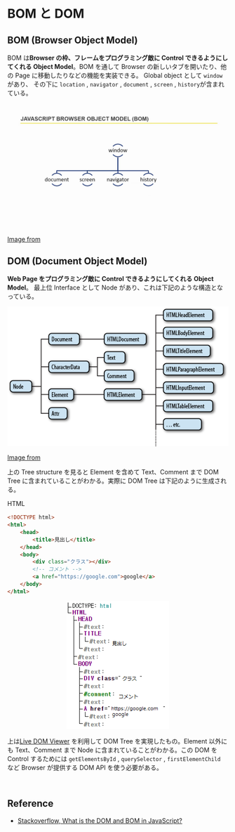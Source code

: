 # BOM と DOM

## BOM (Browser Object Model)

BOM は**Browser の枠、フレームをプログラミング敵に Control できるようにしてくれる Object Model**。BOM を通して Browser の新しいタブを開いたり、他の Page に移動したりなどの機能を実装できる。 Global object として `window`があり、 その下に `location` , `navigator` , `document` , `screen` , `history`が含まれている。

<img src="../../images/frontend/bom.jpg">

[Image from](https://i.ytimg.com/vi/TvLjhVVFClA/maxresdefault.jpg)
<br>

## DOM (Document Object Model)

**Web Page をプログラミング敵に Control できるようにしてくれる Object Model**。 最上位 Interface として Node があり、これは下記のような構造となっている。

<img src="../../images/frontend/dom.png">

[Image from](https://web.stanford.edu/class/cs98si/slides/the-document-object-model.html)

上の Tree structure を見ると Element を含めて Text、Comment まで DOM Tree に含まれていることがわかる。実際に DOM Tree は下記のように生成される。

HTML

```html
<!DOCTYPE html>
<html>
    <head>
        <title>見出し</title>
    </head>
    <body>
        <div class="クラス"></div>
        <!-- コメント -->
        <a href="https://google.com">google</a>
    </body>
</html>
```

<p align="center">
	<img src="../../images/frontend/dom2.png">
</p>

上は[Live DOM Viewer](https://software.hixie.ch/utilities/js/live-dom-viewer/) を利用して DOM Tree を実現したもの。Element 以外にも Text、Comment まで Node に含まれていることがわかる。この DOM を Control するためには `getElementsById` , `querySelector` , `firstElementChild` など Browser が提供する DOM API を使う必要がある。

<br>

## Reference

-   [Stackoverflow, What is the DOM and BOM in JavaScript?](https://stackoverflow.com/questions/4416317/what-is-the-dom-and-bom-in-javascript)
